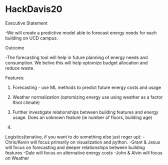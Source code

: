 # HackDavis20

Executive Statement

-We will create a predictive model able to forecast energy needs for each building on UCD campus.

Outcome

-The forecasting tool will help in future planning of energy needs and consumption. We belive this will help optomize budget allocation and reduce waste.

Features:

1. Forecasting - use ML methods to predict future energy costs and usage  

2. Weather normalization (optomizing energy use using weather as a factor #not climate)

3. Further investigate relationships between building features and energy usage. Does an unknown feature (ie number of floors, building       age)

4. 

Logistics(tenative, if you want to do something else just roger up): 
-Chris/Kevin will focus primarily on visualization and python. 
-Grant & Jesus will focus on forecasting and deeper relationships between building features
-Dale will focus on alternative energy costs
-John & Alvin will focus on Weather
